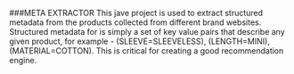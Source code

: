 ###META EXTRACTOR
This jave project is used to extract structured metadata from the
products collected from different brand websites. Structured metadata for is simply a set of
key value pairs that describe any given product, for example - (SLEEVE=SLEEVELESS),
(LENGTH=MINI), (MATERIAL=COTTON). This is critical for creating a good recommendation
engine.
